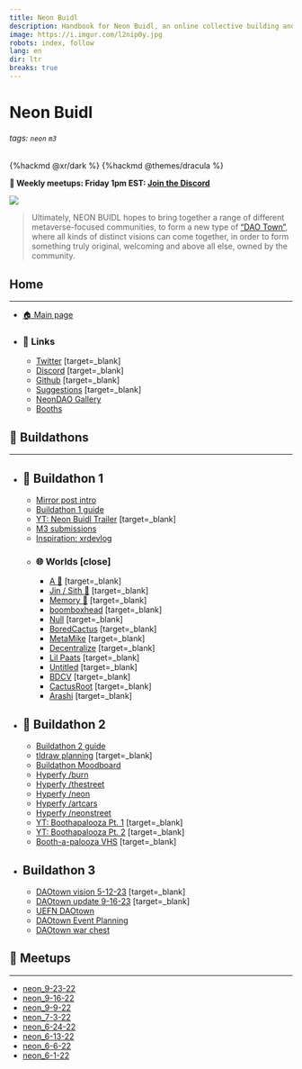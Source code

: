 ```yaml
---
title: Neon Buidl
description: Handbook for Neon Buidl, an online collective building and architecting the open metaverse
image: https://i.imgur.com/l2nip0y.jpg
robots: index, follow
lang: en
dir: ltr
breaks: true
---
```


# Neon Buidl

###### tags: `neon` `m3`
{%hackmd @xr/dark %}
{%hackmd @themes/dracula %}

**📅 Weekly meetups: Friday 1pm EST: [Join the Discord](discord.gg/pMC4ptBCpf)**

![](https://i.imgur.com/l2nip0y.jpg)

> Ultimately, NEON BUIDL hopes to bring together a range of different metaverse-focused communities, to form a new type of [“DAO Town”](https://rarible.com/token/0x5864a2eef51cee5fdbee8bc4649e6d38a2ff5a97:7?tab=owners), where all kinds of distinct visions can come together, in order to form something truly original, welcoming and above all else, owned by the community.

## Home
---
- [🏠 Main page](https://hackmd.io/@XR/neon-buidl/view)
- ### 🔗 Links
    - [Twitter](https://twitter.com/neon_buidl) [target=_blank]
    - [Discord](discord.gg/pMC4ptBCpf) [target=_blank]
    - [Github](https://github.com/neon-buidl) [target=_blank]
    - [Suggestions](https://app.dework.xyz/neon-buidl/suggestions) [target=_blank]
    - [NeonDAO Gallery](https://gallery.so/neondao)
    - [Booths](https://neon-buidl.github.io/booths/)
## 🔨 Buildathons
---
- ## 🦆 Buildathon 1
    - [Mirror post intro](https://mirror.xyz/0xFbdEDabcD240997d4fb6A6496f5cC87dA5D8dAa9/8PUt8EP-zqQps6-mS-XTGRyFhpWxxg4yW2bf5Y73pJ4)
    - [Buildathon 1 guide](https://hackmd.io/@XR/neon-buildathon-1)
    - [YT: Neon Buidl Trailer](https://www.youtube.com/watch?v=a5kWYKaLabg) [target=_blank]
    - [M3 submissions](https://hackmd.io/@XR/neon-buidl-m3)
    - [Inspiration: xrdevlog](https://hackmd.io/@XR/grid5)
    - ### 🌐 Worlds [close]
        - [A 🥇](https://hubs.mozilla.com/scenes/CtXBVCh/daos-in-the-metaverse-neon-buidl-buildathon-entry) [target=_blank]
        - [Jin / Sith 🥈](https://hubs.mozilla.com/scenes/s93uXwZ) [target=_blank]
        - [Memory 🥉](https://hubs.mozilla.com/scenes/CFS2G2j/) [target=_blank]
        - [boomboxhead](https://hubs.mozilla.com/vEWgUN2/smooth-glittering-gathering) [target=_blank]
        - [Null](https://hubs.mozilla.com/scenes/zgUpDw4) [target=_blank]
        - [BoredCactus](https://hubs.mozilla.com/scenes/PfiimUH) [target=_blank]
        - [MetaMike](https://hub.link/UjApyfz) [target=_blank]
        - [Decentralize](https://hubs.mozilla.com/guEn3YS/ummuse-for-neon-buidl) [target=_blank]
        - [Lil Paats](https://hubs.mozilla.com/Rgy84ah/graceful-hilarious-zone) [target=_blank]
        - [Untitled](https://hubs.mozilla.com/scenes/YyBAFH7) [target=_blank]
        - [BDCV](https://hubs.mozilla.com/scenes/r7d7Jdn) [target=_blank]
        - [CactusRoot](https://hubs.mozilla.com/scenes/u3R7TFq) [target=_blank]
        - [Arashi](https://hubs.mozilla.com/scenes/nXTdPgB) [target=_blank]
- ## 🌠 Buildathon 2
    - [Buildathon 2 guide](https://hackmd.io/@XR/neon-buildathon-2)
    - [tldraw planning](https://tldraw.com/r/1670611124922) [target=_blank]
    - [Buildathon Moodboard](https://hackmd.io/@PendingReality/rkItgWbOo/edit)
    - [Hyperfy /burn](https://hyperfy.io/burn)
    - [Hyperfy /thestreet](https://hyperfy.io/thestreet)
    - [Hyperfy /neon](https://hyperfy.io/neon)
    - [Hyperfy /artcars](https://hyperfy.io/artcars)
    - [Hyperfy /neonstreet](https://hyperfy.io/neonstreet)
    - [YT: Boothapalooza Pt. 1](https://www.youtube.com/watch?v=m9VD8XmGwL0&t=203s&pp=ygUYbmVvbiBidWlkbCBib290aGFwYWxvb3ph) [target=_blank]
    - [YT: Boothapalooza Pt. 2](https://www.youtube.com/watch?v=pZOP8n6vM3g&pp=ygUYbmVvbiBidWlkbCBib290aGFwYWxvb3ph) [target=_blank]
    - [Booth-a-palooza VHS](https://zora.co/collect/eth:0x49ee82df94eb7733e2c673b87cd5c824c7ad45c9/1) [target=_blank]
- ## Buildathon 3
    - [DAOtown vision 5-12-23](https://www.youtube.com/watch?v=WYWoqdG8o8U) [target=_blank]
    - [DAOtown update 9-16-23](https://www.youtube.com/watch?v=5PRu0FXL6sI) [target=_blank]
    - [UEFN DAOtown](https://hackmd.io/@XR/uefn-hirop)
    - [DAOtown Event Planning](https://hackmd.io/vW_x11TMTiW67wtFsqOxIQ?both)
    - [DAOtown war chest](https://hackmd.io/8g1ocN5-T5OTtW85wcbqDA)
## 🙌 Meetups
---
- [neon_9-23-22](https://hackmd.io/@XR/neon_9-23-22)
- [neon_9-16-22](https://hackmd.io/@XR/BktHpmMWj)
- [neon_9-9-22](https://hackmd.io/@XR/neon_9-9-22)
- [neon_7-3-22](https://hackmd.io/@XR/SkT2Xaic9)
- [neon_6-24-22](https://hackmd.io/@XR/ryT0lDQ9q)
- [neon_6-13-22](https://hackmd.io/@XR/neon_6-13-22)
- [neon_6-6-22](https://hackmd.io/@XR/neon_6-6-22)
- [neon_6-1-22](https://hackmd.io/@XR/neon_6-1-22)
